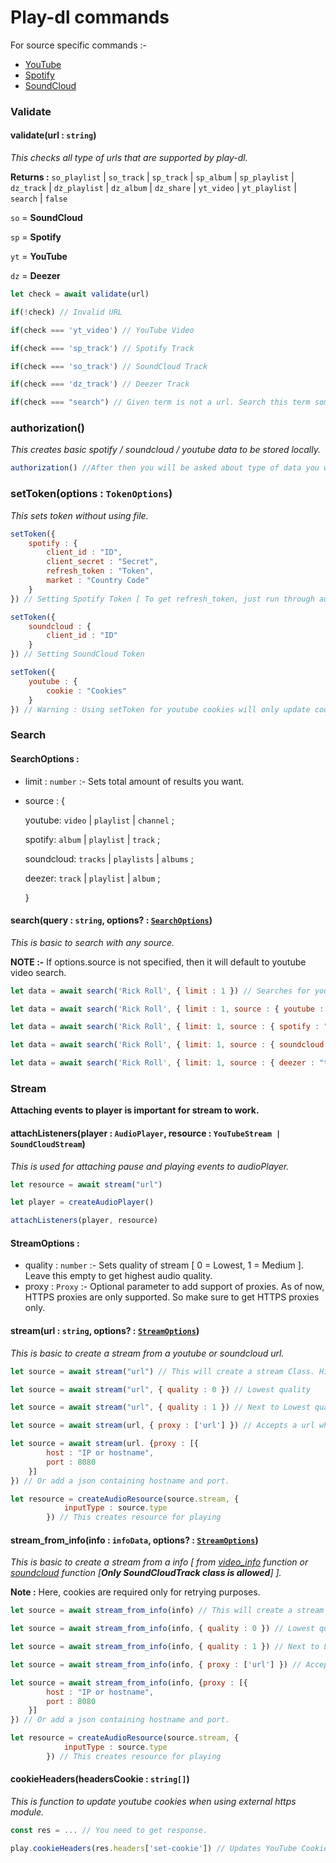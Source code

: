 # Play-dl commands

For source specific commands :-

-   [YouTube](https://github.com/play-dl/play-dl/tree/main/docs/YouTube#youtube)
-   [Spotify](https://github.com/play-dl/play-dl/tree/main/docs/Spotify#spotify)
-   [SoundCloud](https://github.com/play-dl/play-dl/tree/main/docs/SoundCloud)

### Validate

#### validate(url : `string`)

_This checks all type of urls that are supported by play-dl._

**Returns :** `so_playlist` | `so_track` | `sp_track` | `sp_album` | `sp_playlist` | `dz_track` | `dz_playlist` | `dz_album` | `dz_share` | `yt_video` | `yt_playlist` | `search` | `false`

`so` = **SoundCloud**

`sp` = **Spotify**

`yt` = **YouTube**

`dz` = **Deezer**

```js
let check = await validate(url)

if(!check) // Invalid URL

if(check === 'yt_video') // YouTube Video

if(check === 'sp_track') // Spotify Track

if(check === 'so_track') // SoundCloud Track

if(check === 'dz_track') // Deezer Track

if(check === "search") // Given term is not a url. Search this term somewhere.
```

### authorization()

_This creates basic spotify / soundcloud / youtube data to be stored locally._

```js
authorization() //After then you will be asked about type of data you want to create and then follow the steps properly.
```

### setToken(options : `TokenOptions`)

_This sets token without using file._

```js
setToken({
    spotify : {
        client_id : "ID",
        client_secret : "Secret",
        refresh_token : "Token",
        market : "Country Code"
    }
}) // Setting Spotify Token [ To get refresh_token, just run through authorization, and set file save to No ]

setToken({
    soundcloud : {
        client_id : "ID"
    }
}) // Setting SoundCloud Token

setToken({
    youtube : {
        cookie : "Cookies"
    }
}) // Warning : Using setToken for youtube cookies will only update cookies present in memory only.
```

### Search

#### SearchOptions :

-   limit : `number` :- Sets total amount of results you want.
-   source : {

    youtube: `video` | `playlist` | `channel` ;

    spotify: `album` | `playlist` | `track` ;

    soundcloud: `tracks` | `playlists` | `albums` ;

    deezer: `track` | `playlist` | `album` ;

    }

#### search(query : `string`, options? : [`SearchOptions`](https://github.com/play-dl/play-dl/tree/main/docs#searchoptions-))

_This is basic to search with any source._

**NOTE :-** If options.source is not specified, then it will default to youtube video search.

```js
let data = await search('Rick Roll', { limit : 1 }) // Searches for youtube video

let data = await search('Rick Roll', { limit : 1, source : { youtube : "video" } }) // Searches for youtube video

let data = await search('Rick Roll', { limit: 1, source : { spotify : "track" } }) // Searches for spotify track.

let data = await search('Rick Roll', { limit: 1, source : { soundcloud : "tracks" } }) // Searches for soundcloud track.

let data = await search('Rick Roll', { limit: 1, source : { deezer : "track" } }) // Searches for a Deezer track.
```

### Stream

**Attaching events to player is important for stream to work.**

#### attachListeners(player : `AudioPlayer`, resource : `YouTubeStream | SoundCloudStream`)

_This is used for attaching pause and playing events to audioPlayer._

```js
let resource = await stream("url")

let player = createAudioPlayer()

attachListeners(player, resource)
```

#### StreamOptions :

-   quality : `number` :- Sets quality of stream [ 0 = Lowest, 1 = Medium ]. Leave this empty to get highest audio quality.
-   proxy : `Proxy` :- Optional parameter to add support of proxies. As of now, HTTPS proxies are only supported. So make sure to get HTTPS proxies only.

#### stream(url : `string`, options? : [`StreamOptions`](https://github.com/play-dl/play-dl/tree/main/docs#streamoptions-))

_This is basic to create a stream from a youtube or soundcloud url._

```js
let source = await stream("url") // This will create a stream Class. Highest Quality

let source = await stream("url", { quality : 0 }) // Lowest quality

let source = await stream("url", { quality : 1 }) // Next to Lowest quality.

let source = await stream(url, { proxy : ['url'] }) // Accepts a url which has port in it.

let source = await stream(url. {proxy : [{
        host : "IP or hostname",
        port : 8080
    }]
}) // Or add a json containing hostname and port.

let resource = createAudioResource(source.stream, {
            inputType : source.type
        }) // This creates resource for playing
```

#### stream_from_info(info : `infoData`, options? : [`StreamOptions`](https://github.com/play-dl/play-dl/tree/main/docs#streamoptions-))

_This is basic to create a stream from a info [ from [video_info](https://github.com/play-dl/play-dl#video_infourl--string) function or [soundcloud](https://github.com/play-dl/play-dl/tree/main/docs/SoundCloud#soundcloudurl--string) function [**Only SoundCloudTrack class is allowed**] ]._

**Note :** Here, cookies are required only for retrying purposes.

```js
let source = await stream_from_info(info) // This will create a stream Class from video_info or SoundCoudTrack Class. Highest Quality

let source = await stream_from_info(info, { quality : 0 }) // Lowest quality

let source = await stream_from_info(info, { quality : 1 }) // Next to Lowest quality.

let source = await stream_from_info(info, { proxy : ['url'] }) // Accepts a url which has port in it.

let source = await stream_from_info(info, {proxy : [{
        host : "IP or hostname",
        port : 8080
    }]
}) // Or add a json containing hostname and port.

let resource = createAudioResource(source.stream, {
            inputType : source.type
        }) // This creates resource for playing
```

#### cookieHeaders(headersCookie : `string[]`)

_This is function to update youtube cookies when using external https module._

```js
const res = ... // You need to get response.

play.cookieHeaders(res.headers['set-cookie']) // Updates YouTube Cookies if cookies exists.
```